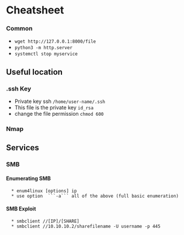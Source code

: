 # Cheatsheet

### Common 
* ```wget http://127.0.0.1:8000/file```
* ```python3 -m http.server```
* ```systemctl stop myservice```

## Useful location  
  ### .ssh Key 
   * Private key ssh ```/home/user-name/.ssh```
   * This file is the private key ```id_rsa```
   * change the file permission ``` chmod 600 ```

  ### Nmap

## Services  
 ### SMB
   #### Enumerating SMB
      * enum4linux [options] ip
      * use option  ```-a``` all of the above (full basic enumeration)

  #### SMB Exploit
      * smbclient //[IP]/[SHARE]
      * smbclient //10.10.10.2/sharefilename -U username -p 445
